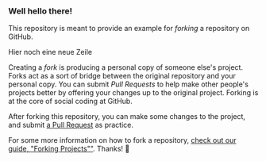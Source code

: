 ### Well hello there!

This repository is meant to provide an example for *forking* a repository on GitHub.

Hier noch eine neue Zeile

Creating a *fork* is producing a personal copy of someone else's project.
Forks act as a sort of bridge between the original repository and your personal copy.
You can submit *Pull Requests* to help make other people's projects better by offering
your changes up to the original project. Forking is at the core of social coding at GitHub.

After forking this repository, you can make some changes to the project,
and submit [a Pull Request](https://github.com/octocat/Spoon-Knife/pulls) as practice.

For some more information on how to fork a repository, 
[check out our guide, "Forking Projects""](http://guides.github.com/overviews/forking/).
Thanks! :sparkling_heart:
